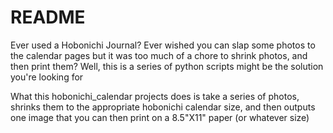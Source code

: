 # README

Ever used a Hobonichi Journal? Ever wished you can slap some photos to the calendar pages but it was too much of a chore to shrink photos, and then print them? Well, this is a series of python scripts might be the solution you're looking for

What this hobonichi_calendar projects does is take a series of photos, shrinks them to the appropriate hobonichi calendar size, and then outputs one image that you can then print on a 8.5"X11" paper (or whatever size)
